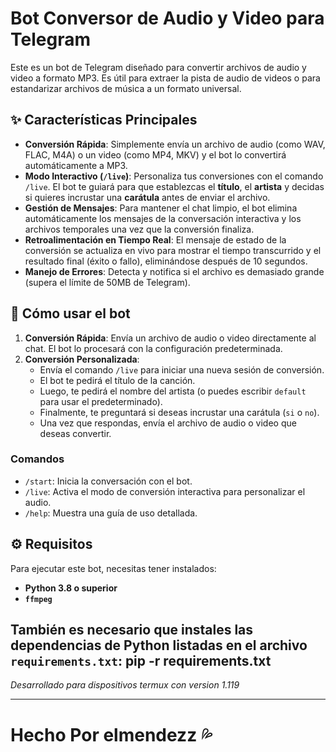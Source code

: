 # Bot Conversor de Audio y Video para Telegram

Este es un bot de Telegram diseñado para convertir archivos de audio y video a formato MP3. Es útil para extraer la pista de audio de videos o para estandarizar archivos de música a un formato universal.

## ✨ **Características Principales**

* **Conversión Rápida**: Simplemente envía un archivo de audio (como WAV, FLAC, M4A) o un video (como MP4, MKV) y el bot lo convertirá automáticamente a MP3.
* **Modo Interactivo (`/live`)**: Personaliza tus conversiones con el comando `/live`. El bot te guiará para que establezcas el **título**, el **artista** y decidas si quieres incrustar una **carátula** antes de enviar el archivo.
* **Gestión de Mensajes**: Para mantener el chat limpio, el bot elimina automáticamente los mensajes de la conversación interactiva y los archivos temporales una vez que la conversión finaliza.
* **Retroalimentación en Tiempo Real**: El mensaje de estado de la conversión se actualiza en vivo para mostrar el tiempo transcurrido y el resultado final (éxito o fallo), eliminándose después de 10 segundos.
* **Manejo de Errores**: Detecta y notifica si el archivo es demasiado grande (supera el límite de 50MB de Telegram).

## 🚀 **Cómo usar el bot**

1.  **Conversión Rápida**: Envía un archivo de audio o video directamente al chat. El bot lo procesará con la configuración predeterminada.
2.  **Conversión Personalizada**:
    * Envía el comando `/live` para iniciar una nueva sesión de conversión.
    * El bot te pedirá el título de la canción.
    * Luego, te pedirá el nombre del artista (o puedes escribir `default` para usar el predeterminado).
    * Finalmente, te preguntará si deseas incrustar una carátula (`si` o `no`).
    * Una vez que respondas, envía el archivo de audio o video que deseas convertir.

### **Comandos**

* `/start`: Inicia la conversación con el bot.
* `/live`: Activa el modo de conversión interactiva para personalizar el audio.
* `/help`: Muestra una guía de uso detallada.

## ⚙️ **Requisitos**

Para ejecutar este bot, necesitas tener instalados:

* **Python 3.8 o superior**
* **`ffmpeg`**

También es necesario que instales las dependencias de Python listadas en el archivo `requirements.txt`:
pip -r requirements.txt
---
*Desarrollado para dispositivos termux con version 1.119*

---
# Hecho Por elmendezz 💦


